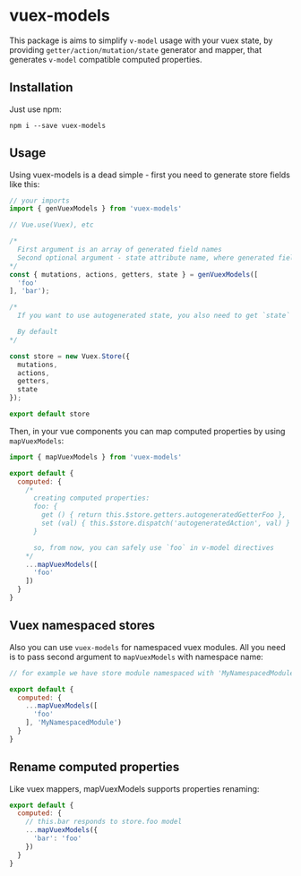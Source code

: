 # vuex-models

This package is aims to simplify `v-model` usage with your vuex state, by providing `getter/action/mutation/state` generator and mapper, that generates `v-model` compatible computed properties.

## Installation

Just use npm:

`npm i --save vuex-models`

## Usage

Using vuex-models is a dead simple - first you need to generate store fields like this:

```js
// your imports
import { genVuexModels } from 'vuex-models'

// Vue.use(Vuex), etc

/*
  First argument is an array of generated field names
  Second optional argument - state attribute name, where generated fields will be stored their states
*/
const { mutations, actions, getters, state } = genVuexModels([
  'foo'
], 'bar');

/*
  If you want to use autogenerated state, you also need to get `state` from genVuexModels, and pass it to store.state

  By default
*/

const store = new Vuex.Store({
  mutations,
  actions,
  getters,
  state
});

export default store
```

Then, in your vue components you can map computed properties by using `mapVuexModels`:

```js
import { mapVuexModels } from 'vuex-models'

export default {
  computed: {
    /*
      creating computed properties:
      foo: {
        get () { return this.$store.getters.autogeneratedGetterFoo },
        set (val) { this.$store.dispatch('autogeneratedAction', val) }
      }

      so, from now, you can safely use `foo` in v-model directives
    */
    ...mapVuexModels([
      'foo'
    ])
  }
}
```

## Vuex namespaced stores

Also you can use `vuex-models` for namespaced vuex modules. All you need is to pass second argument to `mapVuexModels` with namespace name:

```js
// for example we have store module namespaced with 'MyNamespacedModule'

export default {
  computed: {
    ...mapVuexModels([
      'foo'
    ], 'MyNamespacedModule')
  }
}
```

## Rename computed properties

Like vuex mappers, mapVuexModels supports properties renaming:

```js
export default {
  computed: {
    // this.bar responds to store.foo model
    ...mapVuexModels({
      'bar': 'foo'
    })
  }
}
```